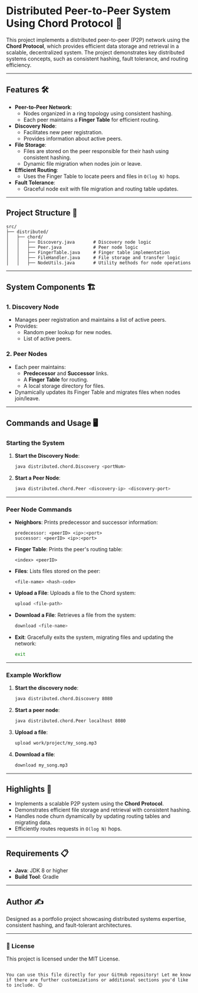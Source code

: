 # Distributed Peer-to-Peer System Using Chord Protocol 🚀

This project implements a distributed peer-to-peer (P2P) network using the **Chord Protocol**, which provides efficient data storage and retrieval in a scalable, decentralized system. The project demonstrates key distributed systems concepts, such as consistent hashing, fault tolerance, and routing efficiency.

---

## Features 🛠️

- **Peer-to-Peer Network**:
  - Nodes organized in a ring topology using consistent hashing.
  - Each peer maintains a **Finger Table** for efficient routing.
- **Discovery Node**:
  - Facilitates new peer registration.
  - Provides information about active peers.
- **File Storage**:
  - Files are stored on the peer responsible for their hash using consistent hashing.
  - Dynamic file migration when nodes join or leave.
- **Efficient Routing**:
  - Uses the Finger Table to locate peers and files in `O(log N)` hops.
- **Fault Tolerance**:
  - Graceful node exit with file migration and routing table updates.

---

## Project Structure 📂

```plaintext
src/
├── distributed/
│   ├── chord/
│   │   ├── Discovery.java       # Discovery node logic
│   │   ├── Peer.java            # Peer node logic
│   │   ├── FingerTable.java     # Finger table implementation
│   │   ├── FileHandler.java     # File storage and transfer logic
│   │   ├── NodeUtils.java       # Utility methods for node operations
```

---
## System Components 🏗️

### 1. Discovery Node
- Manages peer registration and maintains a list of active peers.
- Provides:
  - Random peer lookup for new nodes.
  - List of active peers.

### 2. Peer Nodes
- Each peer maintains:
  - **Predecessor** and **Successor** links.
  - A **Finger Table** for routing.
  - A local storage directory for files.
- Dynamically updates its Finger Table and migrates files when nodes join/leave.

---

## Commands and Usage 🖥️

### Starting the System
1. **Start the Discovery Node**:
   ```bash
   java distributed.chord.Discovery <portNum>
   ```

2. **Start a Peer Node**:
   ```bash
   java distributed.chord.Peer <discovery-ip> <discovery-port>
   ```

---

### Peer Node Commands
- **Neighbors**:
  Prints predecessor and successor information:
  ```plaintext
  predecessor: <peerID> <ip>:<port>
  successor: <peerID> <ip>:<port>
  ```

- **Finger Table**:
  Prints the peer's routing table:
  ```plaintext
  <index> <peerID>
  ```

- **Files**:
  Lists files stored on the peer:
  ```plaintext
  <file-name> <hash-code>
  ```

- **Upload a File**:
  Uploads a file to the Chord system:
  ```bash
  upload <file-path>
  ```

- **Download a File**:
  Retrieves a file from the system:
  ```bash
  download <file-name>
  ```

- **Exit**:
  Gracefully exits the system, migrating files and updating the network:
  ```bash
  exit
  ```

---

### Example Workflow
1. **Start the discovery node**:
   ```bash
   java distributed.chord.Discovery 8080
   ```

2. **Start a peer node**:
   ```bash
   java distributed.chord.Peer localhost 8080
   ```

3. **Upload a file**:
   ```bash
   upload work/project/my_song.mp3
   ```

4. **Download a file**:
   ```bash
   download my_song.mp3
   ```

---


## Highlights 🌟

- Implements a scalable P2P system using the **Chord Protocol**.
- Demonstrates efficient file storage and retrieval with consistent hashing.
- Handles node churn dynamically by updating routing tables and migrating data.
- Efficiently routes requests in `O(log N)` hops.

---

## Requirements 📋

- **Java**: JDK 8 or higher
- **Build Tool**: Gradle

---

## Author ✍️

Designed as a portfolio project showcasing distributed systems expertise, consistent hashing, and fault-tolerant architectures.

---

### 📜 License
This project is licensed under the MIT License.
```

You can use this file directly for your GitHub repository! Let me know if there are further customizations or additional sections you'd like to include. 😊